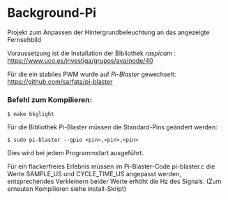 # Background-Pi
Projekt zum Anpassen der Hintergrundbeleuchtung an das angezeigte Fernsehbild

Voraussetzung ist die Installation der Bibliothek _raspicam_ :
https://www.uco.es/investiga/grupos/ava/node/40

Für die ein stabiles PWM wurde auf _Pi-Blaster_ gewechselt:
https://github.com/sarfata/pi-blaster

### Befehl zum Kompilieren:
```
$ make bkglight
```

Für die Bibliothek Pi-Blaster müssen die Standard-Pins geändert werden:
```
$ sudo pi-blaster --gpio <pin>,<pin>,<pin>
```
Dies wird bei jedem Programmstart ausgeführt.

Für ein flackerfreies Erlebnis müssen im Pi-Blaster-Code pi-blaster.c die Werte SAMPLE_US und CYCLE_TIME_US angepasst werden, entsprechendes Verkleinern beider Werte erhöht die Hz des Signals. (Zum erneuten Kompilieren siehe install-Skript)